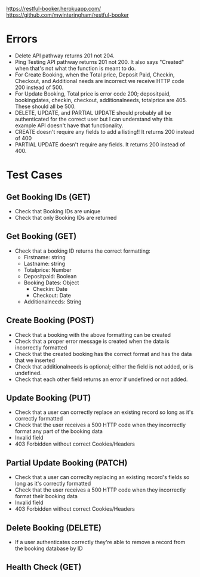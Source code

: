 https://restful-booker.herokuapp.com/
https://github.com/mwinteringham/restful-booker

# Errors

* Delete API pathway returns 201 not 204. 
* Ping Testing API pathway returns 201 not 200. It also says "Created" when that's not what the function is meant to do. 
* For Create Booking, when the Total price, Deposit Paid, Checkin, Checkout, and Additional needs are incorrect we receive HTTP code 200 instead of 500. 
* For Update Booking, Total price is error code 200; depositpaid, bookingdates, checkin, checkout, additionalneeds, totalprice are 405. These should all be 500.
* DELETE, UPDATE, and PARTIAL UPDATE should probably all be authenticated for the correct user but I can understand why this example API doesn't have that functionality. 
* CREATE doesn't require any fields to add a listing!! It returns 200 instead of 400
* PARTIAL UPDATE doesn't require any fields. It returns 200 instead of 400. 

# Test Cases

## Get Booking IDs (GET)

* Check that Booking IDs are unique
* Check that only Booking IDs are returned

## Get Booking (GET)

* Check that a booking ID returns the correct formatting:
    * Firstname: string
    * Lastname: string
    * Totalprice: Number
    * Depositpaid: Boolean
    * Booking Dates: Object
        * Checkin: Date
        * Checkout: Date
    * Additionalneeds: String

## Create Booking (POST)

* Check that a booking with the above formatting can be created
* Check that a proper error message is created when the data is incorrectly formatted
* Check that the created booking has the correct format and has the data that we inserted
* Check that additionalneeds is optional; either the field is not added, or is undefined. 
* Check that each other field returns an error if undefined or not added. 

## Update Booking (PUT)

* Check that a user can correctly replace an existing record so long as it's correctly formatted
* Check that the user receives a 500 HTTP code when they incorrectly format any part of the booking data
* Invalid field
* 403 Forbidden without correct Cookies/Headers

## Partial Update Booking (PATCH)

* Check that a user can correclty replacing an existing record's fields so long as it's correctly formatted
* Check that the user receives a 500 HTTP code when they incorrectly format their booking data
* Invalid field
* 403 Forbidden without correct Cookies/Headers

## Delete Booking (DELETE)

* If a user authenticates correctly they're able to remove a record from the booking database by ID

## Health Check (GET)